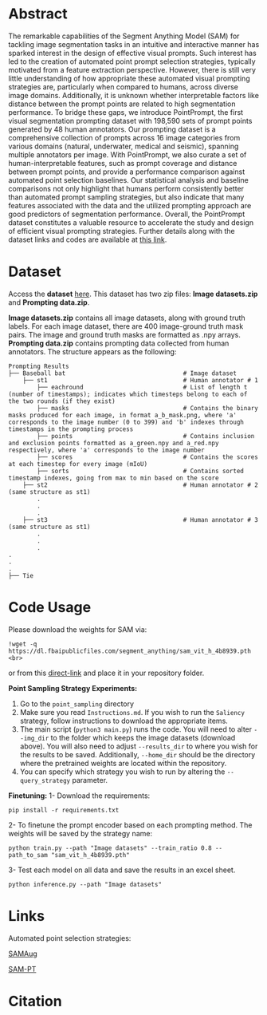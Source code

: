 # Abstract
The remarkable capabilities of the Segment Anything Model (SAM) for tackling image segmentation tasks in an intuitive and interactive manner has sparked interest in the design of effective visual prompts. Such interest has led to the creation of automated point prompt selection strategies, typically motivated from a feature extraction perspective. However, there is still very little understanding of how appropriate these automated visual prompting strategies are, particularly when compared to humans, across diverse image domains. Additionally, it is unknown whether interpretable factors like distance between the prompt points are related to high segmentation performance. To bridge these gaps, we introduce PointPrompt, the first visual segmentation prompting dataset with 198,590 sets of prompt points generated by 48 human annotators. Our prompting dataset is a comprehensive collection of prompts across 16 image categories from various domains (natural, underwater, medical and seismic), spanning multiple annotators per image. With PointPrompt, we also curate a set of human-interpretable features, such as prompt coverage and distance between prompt points, and provide a performance comparison against automated point selection baselines. 
Our statistical analysis and baseline comparisons not only highlight that humans perform consistently better than automated prompt sampling strategies, but also indicate that many features associated with the data and the utilized prompting approach are good predictors of segmentation performance. Overall, the PointPrompt dataset constitutes a valuable resource to accelerate the study and design of efficient visual prompting strategies. Further details along with the dataset links and codes are available at [this link](https://alregib.ece.gatech.edu/pointprompt-a-visual-prompting-dataset-based-on-the-segment-anything-model/).

# Dataset
Access the **dataset** [here](https://zenodo.org/records/11187949).
This dataset has two zip files: **Image datasets.zip** and **Prompting data.zip**.

**Image datasets.zip** contains all image datasets, along with ground truth labels. For each image dataset, there are 400 image-ground truth mask pairs. The image and ground truth masks are formatted as .npy arrays.
**Prompting data.zip** contains prompting data collected from human annotators. The structure appears as the following:

```
Prompting Results
├── Baseball bat                                 # Image dataset
    ├── st1                                      # Human annotator # 1
        ├── eachround                            # List of length t (number of timestamps); indicates which timesteps belong to each of the two rounds (if they exist)
        ├── masks                                # Contains the binary masks produced for each image, in format a_b_mask.png, where 'a' corresponds to the image number (0 to 399) and 'b' indexes through timestamps in the prompting process
        ├── points                               # Contains inclusion and exclusion points formatted as a_green.npy and a_red.npy respectively, where 'a' corresponds to the image number
        ├── scores                               # Contains the scores at each timestep for every image (mIoU)
        ├── sorts                                # Contains sorted timestamp indexes, going from max to min based on the score
    ├── st2                                      # Human annotator # 2 (same structure as st1)
        .
        .
        .
    ├── st3                                      # Human annotator # 3 (same structure as st1)
        .
        .
        .
.
.
.
├── Tie
```

# Code Usage

Please download the weights for SAM via:

```
!wget -q https://dl.fbaipublicfiles.com/segment_anything/sam_vit_h_4b8939.pth <br>
```

or from this [direct-link](https://dl.fbaipublicfiles.com/segment_anything/sam_vit_h_4b8939.pth) and place it in your repository folder. 

**Point Sampling Strategy Experiments:**
1. Go to the `point_sampling` directory
2. Make sure you read `Instructions.md`. If you wish to run the `Saliency` strategy, follow instructions to download the appropriate items.
3. The main script (``python3 main.py``) runs the code. You will need to alter `--img_dir` to the folder which keeps the image datasets (download above). You will also need to adjust `--results_dir` to where you wish for the results to be saved. Additionally, `--home_dir` should be the directory where the pretrained weights are located within the repository.
4. You can specify which strategy you wish to run by altering the `--query_strategy` parameter.

**Finetuning:**
1- Download the requirements: 
```
pip install -r requirements.txt
```
2- To finetune the prompt encoder based on each prompting method. The weights will be saved by the strategy name: 
```
python train.py --path "Image datasets" --train_ratio 0.8 --path_to_sam "sam_vit_h_4b8939.pth" 
```
3- Test each model on all data and save the results in an excel sheet.
```
python inference.py --path "Image datasets" 
```
# Links

Automated point selection strategies:

[SAMAug](https://github.com/yhydhx/SAMAug)

[SAM-PT](https://github.com/SysCV/sam-pt)

# Citation
